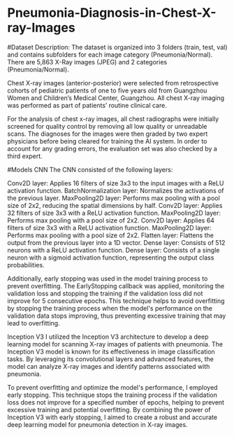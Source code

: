 # Pneumonia-Diagnosis-in-Chest-X-ray-Images
#Dataset
Description: The dataset is organized into 3 folders (train, test, val) and contains subfolders for each image category (Pneumonia/Normal). There are 5,863 X-Ray images (JPEG) and 2 categories (Pneumonia/Normal).

Chest X-ray images (anterior-posterior) were selected from retrospective cohorts of pediatric patients of one to five years old from Guangzhou Women and Children’s Medical Center, Guangzhou. All chest X-ray imaging was performed as part of patients’ routine clinical care.

For the analysis of chest x-ray images, all chest radiographs were initially screened for quality control by removing all low quality or unreadable scans. The diagnoses for the images were then graded by two expert physicians before being cleared for training the AI system. In order to account for any grading errors, the evaluation set was also checked by a third expert.

#Models
CNN 
The CNN consisted of the following layers:

Conv2D layer: Applies 16 filters of size 3x3 to the input images with a ReLU activation function.
BatchNormalization layer: Normalizes the activations of the previous layer.
MaxPooling2D layer: Performs max pooling with a pool size of 2x2, reducing the spatial dimensions by half.
Conv2D layer: Applies 32 filters of size 3x3 with a ReLU activation function.
MaxPooling2D layer: Performs max pooling with a pool size of 2x2.
Conv2D layer: Applies 64 filters of size 3x3 with a ReLU activation function.
MaxPooling2D layer: Performs max pooling with a pool size of 2x2.
Flatten layer: Flattens the output from the previous layer into a 1D vector.
Dense layer: Consists of 512 neurons with a ReLU activation function.
Dense layer: Consists of a single neuron with a sigmoid activation function, representing the output class probabilities.

Additionally, early stopping was used in the model training process to prevent overfitting. The EarlyStopping callback was applied, monitoring the validation loss and stopping the training if the validation loss did not improve for 5 consecutive epochs. This technique helps to avoid overfitting by stopping the training process when the model's performance on the validation data stops improving, thus preventing excessive training that may lead to overfitting.

Inception V3
I utilized the Inception V3 architecture to develop a deep learning model for scanning X-ray images of patients with pneumonia. The Inception V3 model is known for its effectiveness in image classification tasks. By leveraging its convolutional layers and advanced features, the model can analyze X-ray images and identify patterns associated with pneumonia.

To prevent overfitting and optimize the model's performance, I employed early stopping. This technique stops the training process if the validation loss does not improve for a specified number of epochs, helping to prevent excessive training and potential overfitting. By combining the power of Inception V3 with early stopping, I aimed to create a robust and accurate deep learning model for pneumonia detection in X-ray images.
